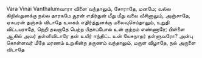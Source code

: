 
Vara Vinai Vanthalumவாரா வினை வந்தாலும், சோராதே, மனமே;
வல்ல கிறிஸ்துனக்கு நல்ல தாரகமே
சூரன் எதிர்துன் மீது மீது வலை வீசினாலும்,
அஞ்சாதே, ஏசுபரன் தஞ்சம் விடாதே
உலகம் எதிர்த்துனக்கு மலைவுசெய்தாலும்,
உறுதி விட்டயராதே, நெறி தவறாதே
பெற்ற பிதாப்போல் உன் குற்றம் எண்ணாரே;
பிள்ளை ஆகில் அவர் தள்ளிவிடாரே
தன் உயிர் ஈந்திட்ட உன் யேசுநாதர்
தள்ளுவரோ? அன்பு கொள்ளவர் மீதே
மரணம் உறுகின்ற தருணம் வந்தாலும்,
மருள விழாதே, நல் அருளை விடாதே


